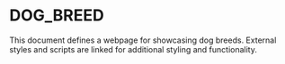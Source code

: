 # DOG_BREED
This document defines a webpage for showcasing dog breeds. External styles and scripts are linked for additional styling and functionality.
